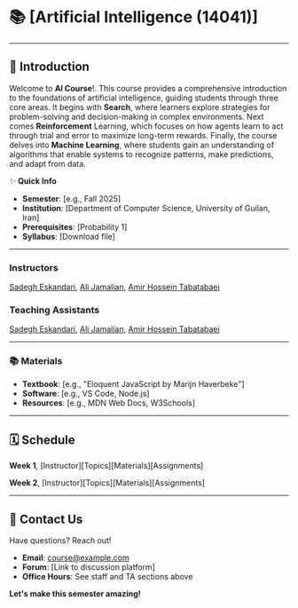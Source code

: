 # 📚 [Artificial Intelligence (14041)]


---

## 🌟 Introduction

Welcome to **AI Course**!. This course provides a comprehensive introduction to the foundations of artificial intelligence, guiding students through three core areas. It begins with **Search**, where learners explore strategies for problem-solving and decision-making in complex environments. Next comes **Reinforcement** Learning, which focuses on how agents learn to act through trial and error to maximize long-term rewards. Finally, the course delves into **Machine Learning**, where students gain an understanding of algorithms that enable systems to recognize patterns, make predictions, and adapt from data.  

✨ **Quick Info**    
- **Semester**: [e.g., Fall 2025]  
- **Institution**: [Department of Computer Science, University of Guilan, Iran]  
- **Prerequisites**: [Probability 1]
- **Syllabus**: [Download file]
---



### Instructors
[Sadegh Eskandari](https://sadegh28.github.io/eskandari/), [Ali Jamalian](https://sadegh28.github.io/eskandari/), [Amir Hossein Tabatabaei](https://sadegh28.github.io/eskandari/)



### Teaching Assistants
[Sadegh Eskandari](https://sadegh28.github.io/eskandari/), [Ali Jamalian](https://sadegh28.github.io/eskandari/), [Amir Hossein Tabatabaei](https://sadegh28.github.io/eskandari/)

---
### 📚 Materials
- **Textbook**: [e.g., "Eloquent JavaScript by Marijn Haverbeke"]  
- **Software**: [e.g., VS Code, Node.js]  
- **Resources**: [e.g., MDN Web Docs, W3Schools]

---

## 🗓️ Schedule
**Week 1**, [Instructor][Topics][Materials][Assignments]

**Week 2**, [Instructor][Topics][Materials][Assignments]


---

## 📧 Contact Us

Have questions? Reach out!  
- **Email**: [course@example.com](mailto:course@example.com)  
- **Forum**: [Link to discussion platform]  
- **Office Hours**: See staff and TA sections above  

**Let's make this semester amazing!**